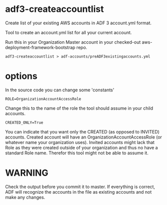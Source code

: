 # adf3-createaccountlist

Create list of your existing AWS accounts in ADF 3 account.yml format.

Tool to create an account.yml list for all your current account.

Run this in your Organization Master account in your checked-out aws-deployment-framework-bootstrap repo.

`
adf3-createaccountlist > adf-accounts/preADF3existingaccounts.yml
`

# options

In the source code you can change some 'constants'

`ROLE=OrganizationAccountAccessRole
`

Change this to the name of the role the tool should assume in your child accounts.

`CREATED_ONLY=True
`

You can indicate that you want only the CREATED (as opposed to INVITED) accounts.
Created account will have an OrganizationAccountAccessRole (or whatever name your organization uses).
Invited accounts might lack that Role as they were created outside of your organization and thus no have a standard Role name.
Therefor this tool might not be able to assume it.

# WARNING

Check the output before you commit it to master. If everything is correct, ADF will recognize the accounts in the file 
as existing accounts and not make any changes.
